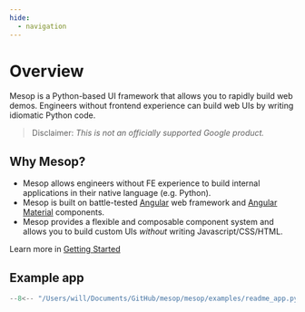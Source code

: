 ```yaml
---
hide:
  - navigation
---
```


# Overview

Mesop is a Python-based UI framework that allows you to rapidly build web demos. Engineers without frontend experience can build web UIs by writing idiomatic Python code.

> Disclaimer: _This is not an officially supported Google product._

## Why Mesop?

- Mesop allows engineers without FE experience to build internal applications in their native language (e.g. Python).
- Mesop is built on battle-tested [Angular](https://angular.dev/) web framework and [Angular Material](https://material.angular.io/) components.
- Mesop provides a flexible and composable component system and allows you to build custom UIs _without_ writing Javascript/CSS/HTML.

Learn more in [Getting Started](getting_started)

## Example app

```python
--8<-- "/Users/will/Documents/GitHub/mesop/mesop/examples/readme_app.py"
```
